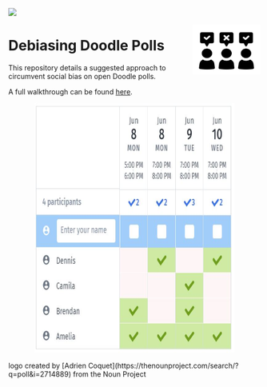 ![](https://img.shields.io/github/license/tom-beer/Debiasing-Doodle-Polls?color=magenta&style=plastic)

<img src="Images/logo.png" width=135 height=100 align="right">

# Debiasing Doodle Polls

This repository details a suggested approach to circumvent social bias on open Doodle polls.

A full walkthrough can be found [here](https://tom-beer.github.io/post/debiasing-doodle-polls/).

<p align="center">
  <img width="400" height="500" src="Code/Images/poll-demo2.jpg"">
</p>
logo created by [Adrien Coquet](https://thenounproject.com/search/?q=poll&i=2714889) from the Noun Project
